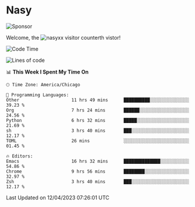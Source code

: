 # Nasy

<!--
<p align="center">
<img height="200" src="https://github-readme-stats.vercel.app/api?username=nasyxx&count_private=true&show_icons=true&theme=dracula&include_all_commits=true"/>
<img height="200" src="https://github-readme-stats.vercel.app/api/top-langs/?username=nasyxx&theme=dracula&hide=html,jupyter+notebook&count_private=true&show_icons=true"/>
</p>

  
----------------
-->

![Sponsor](https://img.shields.io/static/v1.svg?label=Sponsor&message=%E2%9D%A4&logo=GitHub&style=flat&color=pink)
 
Welcome, the ![nasyxx visitor counter](https://count.getloli.com/get/@nasyxx?theme=rule34)th vistor!
 
<!--START_SECTION:waka-->
![Code Time](http://img.shields.io/badge/Code%20Time-3%2C380%20hrs%2031%20mins-blue)

![Lines of code](https://img.shields.io/badge/From%20Hello%20World%20I%27ve%20Written-6.2%20million%20lines%20of%20code-blue)

📊 **This Week I Spent My Time On** 

```text
🕑︎ Time Zone: America/Chicago

💬 Programming Languages: 
Other                    11 hrs 49 mins      ██████████░░░░░░░░░░░░░░░   39.23 % 
Org                      7 hrs 24 mins       ██████░░░░░░░░░░░░░░░░░░░   24.56 % 
Python                   6 hrs 32 mins       █████░░░░░░░░░░░░░░░░░░░░   21.69 % 
sh                       3 hrs 40 mins       ███░░░░░░░░░░░░░░░░░░░░░░   12.17 % 
TOML                     26 mins             ░░░░░░░░░░░░░░░░░░░░░░░░░   01.45 % 

🔥 Editors: 
Emacs                    16 hrs 32 mins      ██████████████░░░░░░░░░░░   54.86 % 
Chrome                   9 hrs 56 mins       ████████░░░░░░░░░░░░░░░░░   32.97 % 
Zsh                      3 hrs 40 mins       ███░░░░░░░░░░░░░░░░░░░░░░   12.17 % 
```


 Last Updated on 12/04/2023 07:26:01 UTC
<!--END_SECTION:waka-->

<!-- ![visitors](https://visitor-badge.laobi.icu/badge?page_id=nasyxx.nasyxx) -->

